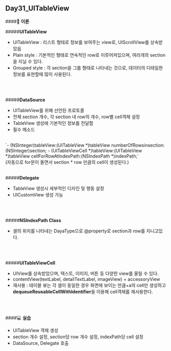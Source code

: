 Day31_UITableView
--

####:notebook: **이론**

#####**UITableView**
- UITableView : 리스트 형태로 정보를 보여주는 view로, UIScrollView를 상속받았음
- Plain style : 기본적인 형태로 연속적인 row로 이루어져있으며, 여러개의 section을 지닐 수 있다.
- Grouped style : 각 section을 그룹 형태로 나타내는 것으로, 데이터의 디테일한 정보를 표현할때 많이 사용된다.
<br>
<br>

#####**DataSource**
- UITableView를 위해 선언된 프로토콜
- 전체 section 개수, 각 section 내 row의 개수, row별 cell객체 설정
- TableView 생성에 기본적인 정보를 전달함
- 필수 메소드
<br>
`- (NSInteger)tableView:(UITableView *)tableView numberOfRowsinsection:(NSInteger)section;
- (UITableViewCell *)tableView:(UITableView *)tableView cellForRowAtIndexPath:(NSIndexPath *)indexPath;`
<br>
(자동으로 for문이 돌면서 section * row 만큼의 cell이 생성된다.)
<br>
<br>

#####**Delegate**
- TableView 생성시 세부적인 디자인 및 행동 설정 
- UICustomView 생성 가능
<br>
<br>

#####**NSIndexPath Class**
- 셀의 위치를 나타내는 DayaType으로 @property로 section과 row를 지니고있다.  
<br>
<br>

#####**UITableViewCell**
- UIView를 상속받았으며, 텍스트, 이미지, 버튼 등 다양한 view를 올릴 수 있다.
- contentView(textLabel, detailTextLabel, imageView) + accessoryView
- 재사용 : 테이블 뷰는 각 셀이 동일한 경우 화면에 보이는 만큼+a의 cell만 생성하고 **dequeueReusableCellWithIdentifier**을 이용해 cell객체를 재사용한다.
<br>
<br>


####:computer: **실습**
- UITableView 객체 생성 
- section 개수 설정, section당 row 개수 설정, indexPath당 cell 설정
- DataSource, Delegate 호출
